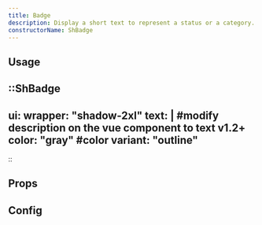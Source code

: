 ```yaml
---
title: Badge
description: Display a short text to represent a status or a category.
constructorName: ShBadge
---
```


## Usage


::ShBadge
---
ui:
    wrapper: "shadow-2xl"
text: | #modify description on the vue component to text
    v1.2+
color: "gray" #color
variant: "outline"
---
::

## Props


## Config


